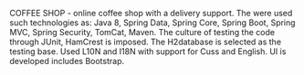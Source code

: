 COFFEE SHOP - online coffee shop with a delivery support.
The were used such technologies as: Java 8, Spring Data, Spring Core, Spring Boot, Spring MVC, Spring Security, TomCat, Maven.
The culture of testing the code through JUnit, HamCrest is imposed. The H2database is selected as the testing base.
Used L10N and I18N with support for Cuss and English.
UI is developed includes Bootstrap.
